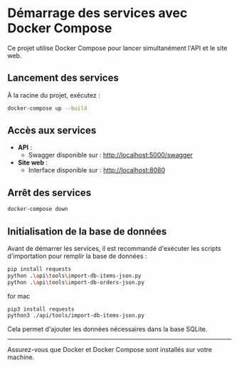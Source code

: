 # Démarrage des services avec Docker Compose

Ce projet utilise Docker Compose pour lancer simultanément l'API et le site web.

## Lancement des services

À la racine du projet, exécutez :

```sh
docker-compose up --build
```

## Accès aux services

- **API** :
  - Swagger disponible sur : [http://localhost:5000/swagger](http://localhost:5000/docs)
- **Site web** :
  - Interface disponible sur : [http://localhost:8080](http://localhost:8080)

## Arrêt des services

```sh
docker-compose down
```


## Initialisation de la base de données

Avant de démarrer les services, il est recommandé d'exécuter les scripts d'importation pour remplir la base de données :

```sh
pip install requests
python .\api\tools\import-db-items-json.py
python .\api\tools\import-db-orders-json.py
```

for mac
```sh
pip3 install requests
python3 ./api/tools/import-db-items-json.py
```

Cela permet d'ajouter les données nécessaires dans la base SQLite.

---

Assurez-vous que Docker et Docker Compose sont installés sur votre machine.
